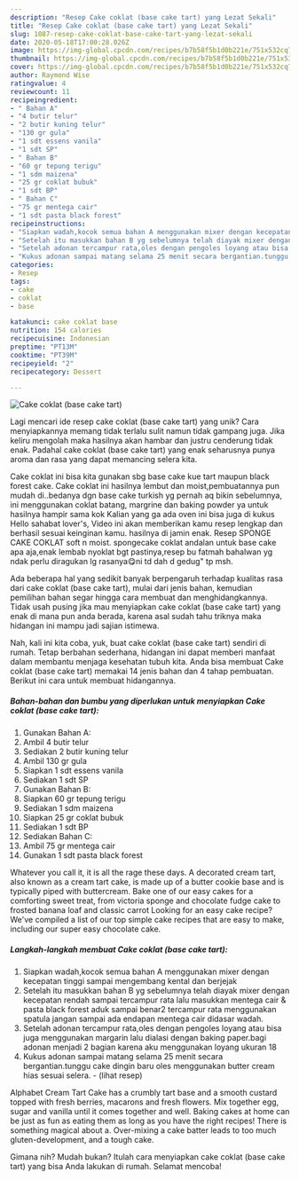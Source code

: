 ```yaml
---
description: "Resep Cake coklat (base cake tart) yang Lezat Sekali"
title: "Resep Cake coklat (base cake tart) yang Lezat Sekali"
slug: 1087-resep-cake-coklat-base-cake-tart-yang-lezat-sekali
date: 2020-05-18T17:00:28.026Z
image: https://img-global.cpcdn.com/recipes/b7b58f5b1d0b221e/751x532cq70/cake-coklat-base-cake-tart-foto-resep-utama.jpg
thumbnail: https://img-global.cpcdn.com/recipes/b7b58f5b1d0b221e/751x532cq70/cake-coklat-base-cake-tart-foto-resep-utama.jpg
cover: https://img-global.cpcdn.com/recipes/b7b58f5b1d0b221e/751x532cq70/cake-coklat-base-cake-tart-foto-resep-utama.jpg
author: Raymond Wise
ratingvalue: 4
reviewcount: 11
recipeingredient:
- " Bahan A"
- "4 butir telur"
- "2 butir kuning telur"
- "130 gr gula"
- "1 sdt essens vanila"
- "1 sdt SP"
- " Bahan B"
- "60 gr tepung terigu"
- "1 sdm maizena"
- "25 gr coklat bubuk"
- "1 sdt BP"
- " Bahan C"
- "75 gr mentega cair"
- "1 sdt pasta black forest"
recipeinstructions:
- "Siapkan wadah,kocok semua bahan A menggunakan mixer dengan kecepatan tinggi sampai mengembang kental dan berjejak"
- "Setelah itu masukkan bahan B yg sebelumnya telah diayak mixer dengan kecepatan rendah sampai tercampur rata lalu masukkan mentega cair &amp; pasta black forest aduk sampai benar2 tercampur rata menggunakan spatula jangan sampai ada endapan mentega cair didasar wadah."
- "Setelah adonan tercampur rata,oles dengan pengoles loyang atau bisa juga menggunakan margarin lalu dialasi dengan baking paper.bagi adonan menjadi 2 bagian karena aku menggunakan loyang ukuran 18"
- "Kukus adonan sampai matang selama 25 menit secara bergantian.tunggu cake dingin baru oles menggunakan butter cream hias sesuai selera.             (lihat resep)"
categories:
- Resep
tags:
- cake
- coklat
- base

katakunci: cake coklat base 
nutrition: 154 calories
recipecuisine: Indonesian
preptime: "PT13M"
cooktime: "PT39M"
recipeyield: "2"
recipecategory: Dessert

---
```



![Cake coklat (base cake tart)](https://img-global.cpcdn.com/recipes/b7b58f5b1d0b221e/751x532cq70/cake-coklat-base-cake-tart-foto-resep-utama.jpg)

Lagi mencari ide resep cake coklat (base cake tart) yang unik? Cara menyiapkannya memang tidak terlalu sulit namun tidak gampang juga. Jika keliru mengolah maka hasilnya akan hambar dan justru cenderung tidak enak. Padahal cake coklat (base cake tart) yang enak seharusnya punya aroma dan rasa yang dapat memancing selera kita.

Cake coklat ini bisa kita gunakan sbg base cake kue tart maupun black forest cake. Cake coklat ini hasilnya lembut dan moist,pembuatannya pun mudah di..bedanya dgn base cake turkish yg pernah aq bikin sebelumnya, ini menggunakan coklat batang, margrine dan baking powder ya untuk hasilnya hampir sama kok Kalian yang ga ada oven ini bisa juga di kukus  Hello sahabat lover&#39;s, Video ini akan memberikan kamu resep lengkap dan berhasil sesuai keinginan kamu. hasilnya di jamin enak. Resep SPONGE CAKE COKLAT soft n moist. spongecake coklat andalan untuk base cake apa aja,enak lembab nyoklat bgt pastinya,resep bu fatmah bahalwan yg ndak perlu diragukan lg rasanya😋ni td dah d gedug&#34; tp msh.

Ada beberapa hal yang sedikit banyak berpengaruh terhadap kualitas rasa dari cake coklat (base cake tart), mulai dari jenis bahan, kemudian pemilihan bahan segar hingga cara membuat dan menghidangkannya. Tidak usah pusing jika mau menyiapkan cake coklat (base cake tart) yang enak di mana pun anda berada, karena asal sudah tahu triknya maka hidangan ini mampu jadi sajian istimewa.


Nah, kali ini kita coba, yuk, buat cake coklat (base cake tart) sendiri di rumah. Tetap berbahan sederhana, hidangan ini dapat memberi manfaat dalam membantu menjaga kesehatan tubuh kita. Anda bisa membuat Cake coklat (base cake tart) memakai 14 jenis bahan dan 4 tahap pembuatan. Berikut ini cara untuk membuat hidangannya.

<!--inarticleads1-->

##### Bahan-bahan dan bumbu yang diperlukan untuk menyiapkan Cake coklat (base cake tart):

1. Gunakan  Bahan A:
1. Ambil 4 butir telur
1. Sediakan 2 butir kuning telur
1. Ambil 130 gr gula
1. Siapkan 1 sdt essens vanila
1. Sediakan 1 sdt SP
1. Gunakan  Bahan B:
1. Siapkan 60 gr tepung terigu
1. Sediakan 1 sdm maizena
1. Siapkan 25 gr coklat bubuk
1. Sediakan 1 sdt BP
1. Sediakan  Bahan C:
1. Ambil 75 gr mentega cair
1. Gunakan 1 sdt pasta black forest


Whatever you call it, it is all the rage these days. A decorated cream tart, also known as a cream tart cake, is made up of a butter cookie base and is typically piped with buttercream. Bake one of our easy cakes for a comforting sweet treat, from victoria sponge and chocolate fudge cake to frosted banana loaf and classic carrot Looking for an easy cake recipe? We&#39;ve compiled a list of our top simple cake recipes that are easy to make, including our super easy chocolate cake. 

<!--inarticleads2-->

##### Langkah-langkah membuat Cake coklat (base cake tart):

1. Siapkan wadah,kocok semua bahan A menggunakan mixer dengan kecepatan tinggi sampai mengembang kental dan berjejak
1. Setelah itu masukkan bahan B yg sebelumnya telah diayak mixer dengan kecepatan rendah sampai tercampur rata lalu masukkan mentega cair &amp; pasta black forest aduk sampai benar2 tercampur rata menggunakan spatula jangan sampai ada endapan mentega cair didasar wadah.
1. Setelah adonan tercampur rata,oles dengan pengoles loyang atau bisa juga menggunakan margarin lalu dialasi dengan baking paper.bagi adonan menjadi 2 bagian karena aku menggunakan loyang ukuran 18
1. Kukus adonan sampai matang selama 25 menit secara bergantian.tunggu cake dingin baru oles menggunakan butter cream hias sesuai selera. -             (lihat resep)


Alphabet Cream Tart Cake has a crumbly tart base and a smooth custard topped with fresh berries, macarons and fresh flowers. Mix together egg, sugar and vanilla until it comes together and well. Baking cakes at home can be just as fun as eating them as long as you have the right recipes! There is something magical about a. Over-mixing a cake batter leads to too much gluten-development, and a tough cake. 

Gimana nih? Mudah bukan? Itulah cara menyiapkan cake coklat (base cake tart) yang bisa Anda lakukan di rumah. Selamat mencoba!
